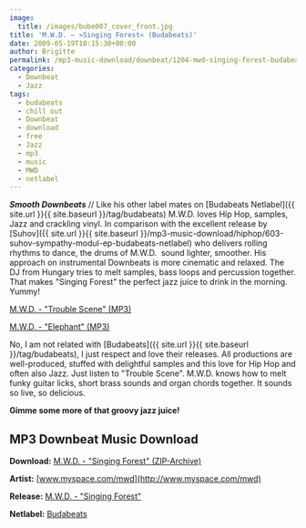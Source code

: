 ```yaml
---
image:
  title: /images/bube007_cover_front.jpg
title: 'M.W.D. – »Singing Forest« (Budabeats)'
date: 2009-05-19T10:15:30+00:00
author: Brigitte
permalink: /mp3-music-download/downbeat/1204-mwd-singing-forest-budabeats
categories:
  - Downbeat
  - Jazz
tags:
  - budabeats
  - chill out
  - Downbeat
  - download
  - free
  - Jazz
  - mp3
  - music
  - MWD
  - netlabel
---
```

***Smooth Downbeats*** // Like his other label mates on [Budabeats Netlabel]({{ site.url }}{{ site.baseurl }}/tag/budabeats) M.W.D. loves Hip Hop, samples, Jazz and crackling vinyl. In comparison with the excellent release by [Suhov]({{ site.url }}{{ site.baseurl }}/mp3-music-download/hiphop/603-suhov-sympathy-modul-ep-budabeats-netlabel) who delivers rolling rhythms to dance, the drums of M.W.D.  sound lighter, smoother. His approach on instrumental Downbeats is more cinematic and relaxed. The DJ from Hungary tries to melt samples, bass loops and percussion together. That makes "Singing Forest" the perfect jazz juice to drink in the morning. Yummy!

[M.W.D. - "Trouble Scene" (MP3)](http://www.budabeats.com/bube007/05_mwd-trouble_scene.mp3)
  
[M.W.D. - "Elephant" (MP3)](http://www.budabeats.com/bube007/02_mwd-elephant.mp3)

<!--more-->

No, I am not related with [Budabeats]({{ site.url }}{{ site.baseurl }}/tag/budabeats), I just respect and love their releases. All productions are well-produced, stuffed with delightful samples and this love for Hip Hop and often also Jazz. Just listen to "Trouble Scene". M.W.D. knows how to melt funky guitar licks, short brass sounds and organ chords together. It sounds so live, so delicious.

**Gimme some more of that groovy jazz juice!**

## MP3 Downbeat Music Download

**Download:** [M.W.D. - "Singing Forest" (ZIP-Archive)](http://www.budabeats.com/bube007/bube007.zip)
  
**Artist:** [www.myspace.com/mwd](http://www.myspace.com/mwd)
  
**Release:** [M.W.D. - "Singing Forest"](http://www.budabeats.com/bube007.htm)
  
**Netlabel:** [Budabeats](http://www.budabeats.com/)

<div id="_mcePaste" style="overflow: hidden; position: absolute; left: -10000px; top: 0px; width: 1px; height: 1px;">
  "Trouble Scene": <a href="http://www.budabeats.com/bube007/05_mwd-trouble_scene.mp3" target="new">Download</a><br /> "Elephant": <a href="http://www.budabeats.com/bube007/02_mwd-elephant.mp3" target="new">Download</a>
</div>